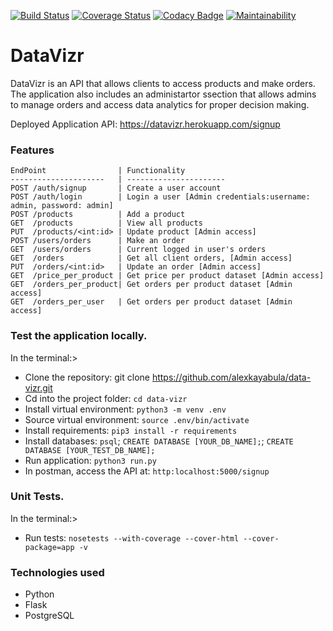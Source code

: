 [![Build Status](https://app.travis-ci.com/alexkayabula/data-vizr.svg?branch=main)](https://app.travis-ci.com/alexkayabula/data-vizr)
[![Coverage Status](https://coveralls.io/repos/github/alexkayabula/data-vizr/badge.svg?branch=main)](https://coveralls.io/github/alexkayabula/data-vizr?branch=main)
[![Codacy Badge](https://app.codacy.com/project/badge/Grade/f230cde42d9c4c6d89b08d3adcafb7b7)](https://www.codacy.com/gh/alexkayabula/data-vizr/dashboard?utm_source=github.com&amp;utm_medium=referral&amp;utm_content=alexkayabula/data-vizr&amp;utm_campaign=Badge_Grade)
[![Maintainability](https://api.codeclimate.com/v1/badges/77c91f1ec5d6b2dff460/maintainability)](https://codeclimate.com/github/alexkayabula/data-vizr/maintainability)

# DataVizr
DataVizr is an API that allows clients to access products and make orders.
The application also includes an administartor ssection that allows admins to manage orders and access data analytics for proper decision making.

Deployed Application API: https://datavizr.herokuapp.com/signup


### Features
    
    EndPoint                | Functionality
    ---------------------   | ----------------------
    POST /auth/signup       | Create a user account
    POST /auth/login        | Login a user [Admin credentials:username: admin, password: admin]
    POST /products          | Add a product 
    GET  /products          | View all products
    PUT  /products/<int:id> | Update product [Admin access]
    POST /users/orders      | Make an order
    GET  /users/orders      | Current logged in user's orders
    GET  /orders            | Get all client orders, [Admin access]
    PUT  /orders/<int:id>   | Update an order [Admin access]
    GET  /price_per_product | Get price per product dataset [Admin access]
    GET  /orders_per_product| Get orders per product dataset [Admin access]
    GET  /orders_per_user   | Get orders per product dataset [Admin access]
 

### Test the application locally.

In the terminal:>
- Clone the repository: git clone https://github.com/alexkayabula/data-vizr.git
- Cd into the project folder: `cd data-vizr`
- Install virtual environment: `python3 -m venv .env`
- Source virtual environment: `source .env/bin/activate`
- Install requirements: `pip3 install -r requirements`
- Install databases: `psql`; `CREATE DATABASE [YOUR_DB_NAME];`; `CREATE DATABASE [YOUR_TEST_DB_NAME];`
- Run application: `python3 run.py`
- In postman, access the API at: `http:localhost:5000/signup`

### Unit Tests.

In the terminal:>
- Run tests: `nosetests --with-coverage --cover-html --cover-package=app -v`

### Technologies used

- Python
- Flask
- PostgreSQL
